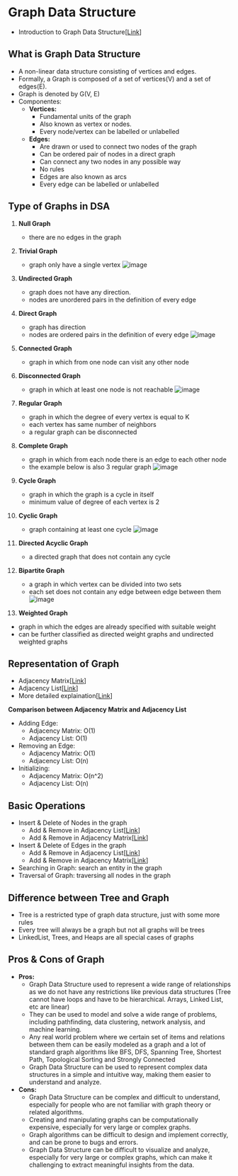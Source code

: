 # Graph Data Structure

- Introduction to Graph Data Structure[[Link](https://www.geeksforgeeks.org/introduction-to-graphs-data-structure-and-algorithm-tutorials/)]

## What is Graph Data Structure

- A non-linear data structure consisting of vertices and edges.
- Formally, a Graph is composed of a set of vertices(V) and a set of edges(E).
- Graph is denoted by G(V, E)
- Componentes:
    - __Vertices:__ 
        - Fundamental units of the graph
        - Also known as vertex or nodes.
        - Every node/vertex can be labelled or unlabelled
    - __Edges:__
        - Are drawn or used to connect two nodes of the graph
        - Can be ordered pair of nodes in a direct graph
        - Can connect any two nodes in any possible way
        - No rules
        - Edges are also known as arcs
        - Every edge can be labelled or unlabelled
    
## Type of Graphs in DSA

1. __Null Graph__
    - there are no edges in the graph
2. __Trivial Graph__
    - graph only have a single vertex
![image](../../imgs/graph_imgs/null_graph_trivial.jpg)

3. __Undirected Graph__
    - graph does not have any direction.
    - nodes are unordered pairs in the definition of every edge
4. __Direct Graph__
    - graph has direction
    - nodes are ordered pairs in the definition of every edge
![image](../../imgs/graph_imgs/directed.jpg)

5. __Connected Graph__
    - graph in which from one node can visit any other node
6. __Disconnected Graph__
    - graph in which at least one node is not reachable
![image](../../imgs/graph_imgs/connected1.jpg)

7. __Regular Graph__
    - graph in which the degree of every vertex is equal to K
    - each vertex has same number of neighbors
    - a regular graph can be disconnected
8. __Complete Graph__
    - graph in which from each node there is an edge to each other node
    - the example below is also 3 regular graph
![image](../../imgs/graph_imgs/regular.jpg)

9. __Cycle Graph__
    - graph in which the graph is a cycle in itself
    - minimum value of degree of each vertex is 2
10. __Cyclic Graph__
    - graph containing at least one cycle
![image](../../imgs/graph_imgs/cyclic.jpg)

11. __Directed Acyclic Graph__
    - a directed graph that does not contain any cycle
12. __Bipartite Graph__
    - a graph in which vertex can be divided into two sets
    - each set does not contain any edge between edge between them
![image](../../imgs/graph_imgs/bipartite1.jpg)

13. __Weighted Graph__
- graph in which the edges are already specified with suitable weight
- can be further classified as directed weight graphs and undirected weighted graphs

## Representation of Graph
- Adjacency Matrix[[Link](https://www.geeksforgeeks.org/adjacency-matrix/)]
- Adjacency List[[Link](https://www.geeksforgeeks.org/adjacency-list-meaning-definition-in-dsa/)]
- More detailed explaination[[Link](https://www.youtube.com/watch?v=4jyESQDrpls)]

__Comparison between Adjacency Matrix and Adjacency List__
- Adding Edge:
    - Adjacency Matrix: O(1)
    - Adjacency List: O(1)
- Removing an Edge:
    - Adjacency Matrix: O(1)
    - Adjacency List: O(n)
- Initializing:
    - Adjacency Matrix: O(n^2)
    - Adjacency List: O(n)

## Basic Operations
- Insert & Delete of Nodes in the graph
    - Add & Remove in Adjacency List[[Link](https://www.geeksforgeeks.org/add-and-remove-vertex-in-adjacency-list-representation-of-graph/)]
    - Add & Remove in Adjacency Matrix[[Link](https://www.geeksforgeeks.org/add-and-remove-vertex-in-adjacency-matrix-representation-of-graph/)]
- Insert & Delete of Edges in the graph
    - Add & Remove in Adjacency List[[Link](https://www.geeksforgeeks.org/add-and-remove-edge-in-adjacency-list-representation-of-a-graph/)]
    - Add & Remove in Adjacency Matrix[[Link](https://www.geeksforgeeks.org/add-and-remove-edge-in-adjacency-matrix-representation-of-a-graph/)]
- Searching in Graph: search an entity in the graph
- Traversal of Graph: traversing all nodes in the graph

## Difference between Tree and Graph
- Tree is a restricted type of graph data structure, just with some more rules
- Every tree will always be a graph but not all graphs will be trees
- LinkedList, Trees, and Heaps are all special cases of graphs

## Pros & Cons of Graph
- __Pros:__
    - Graph Data Structure used to represent a wide range of relationships as we do not have any restrictions like previous data structures (Tree cannot have loops and have to be hierarchical. Arrays, Linked List, etc are linear)
    - They can be used to model and solve a wide range of problems, including pathfinding, data clustering, network analysis, and machine learning.
    - Any real world problem where we certain set of items and relations between them can be easily modeled as a graph and a lot of standard graph algorithms like BFS, DFS, Spanning Tree, Shortest Path, Topological Sorting and Strongly Connected
    - Graph Data Structure can be used to represent complex data structures in a simple and intuitive way, making them easier to understand and analyze.
- __Cons:__
    - Graph Data Structure can be complex and difficult to understand, especially for people who are not familiar with graph theory or related algorithms.
    - Creating and manipulating graphs can be computationally expensive, especially for very large or complex graphs.
    - Graph algorithms can be difficult to design and implement correctly, and can be prone to bugs and errors.
    - Graph Data Structure can be difficult to visualize and analyze, especially for very large or complex graphs, which can make it challenging to extract meaningful insights from the data.